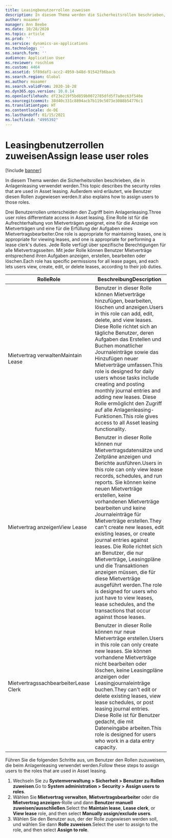 ```yaml
---
title: Leasingbenutzerrollen zuweisen
description: In diesem Thema werden die Sicherheitsrollen beschrieben, die in Anlagenleasing verwendet werden. Außerdem wird erläutert, wie Benutzer diesen Rollen zugewiesen werden.
author: moaamer
manager: Ann Beebe
ms.date: 10/28/2020
ms.topic: article
ms.prod: ''
ms.service: dynamics-ax-applications
ms.technology: ''
ms.search.form: ''
audience: Application User
ms.reviewer: roschlom
ms.custom: 4464
ms.assetid: 5f89daf1-acc2-4959-b48d-91542fb6bacb
ms.search.region: Global
ms.author: moaamer
ms.search.validFrom: 2020-10-28
ms.dyn365.ops.version: 10.0.14
ms.openlocfilehash: df23e219f5bd859b0072785dfd5f7a0ec63f540e
ms.sourcegitcommit: 38d40c331c8894acb7b119c5073e3088b54776c1
ms.translationtype: HT
ms.contentlocale: de-DE
ms.lasthandoff: 01/15/2021
ms.locfileid: "4995392"
---
```

# <a name="assign-lease-user-roles"></a><span data-ttu-id="77994-104">Leasingbenutzerrollen zuweisen</span><span class="sxs-lookup"><span data-stu-id="77994-104">Assign lease user roles</span></span>

[!include [banner](../includes/banner.md)]

<span data-ttu-id="77994-105">In diesem Thema werden die Sicherheitsrollen beschrieben, die in Anlagenleasing verwendet werden.</span><span class="sxs-lookup"><span data-stu-id="77994-105">This topic describes the security roles that are used in Asset leasing.</span></span> <span data-ttu-id="77994-106">Außerdem wird erläutert, wie Benutzer diesen Rollen zugewiesen werden.</span><span class="sxs-lookup"><span data-stu-id="77994-106">It also explains how to assign users to those roles.</span></span>

<span data-ttu-id="77994-107">Drei Benutzerrollen unterscheiden den Zugriff beim Anlagenleasing.</span><span class="sxs-lookup"><span data-stu-id="77994-107">Three user roles differentiate access in Asset leasing.</span></span> <span data-ttu-id="77994-108">Eine Rolle ist für die Aufrechterhaltung von Mietverträgen geeignet, eine für die Anzeige von Mietverträgen und eine für die Erfüllung der Aufgaben eines Mietvertragsbearbeiter.</span><span class="sxs-lookup"><span data-stu-id="77994-108">One role is appropriate for maintaining leases, one is appropriate for viewing leases, and one is appropriate for performing a lease clerk's duties.</span></span> <span data-ttu-id="77994-109">Jede Rolle verfügt über spezifische Berechtigungen für alle Mietvertragsseiten. Mit jeder Rolle können Benutzer Mietverträge entsprechend ihren Aufgaben anzeigen, erstellen, bearbeiten oder löschen.</span><span class="sxs-lookup"><span data-stu-id="77994-109">Each role has specific permissions for all lease pages, and each lets users view, create, edit, or delete leases, according to their job duties.</span></span>

| <span data-ttu-id="77994-110">Rolle</span><span class="sxs-lookup"><span data-stu-id="77994-110">Role</span></span>           | <span data-ttu-id="77994-111">Beschreibung</span><span class="sxs-lookup"><span data-stu-id="77994-111">Description</span></span> |
|----------------|-------------|
| <span data-ttu-id="77994-112">Mietvertrag verwalten</span><span class="sxs-lookup"><span data-stu-id="77994-112">Maintain Lease</span></span> | <span data-ttu-id="77994-113">Benutzer in dieser Rolle können Mietverträge hinzufügen, bearbeiten, löschen und anzeigen.</span><span class="sxs-lookup"><span data-stu-id="77994-113">Users in this role can add, edit, delete, and view leases.</span></span> <span data-ttu-id="77994-114">Diese Rolle richtet sich an tägliche Benutzer, deren Aufgaben das Erstellen und Buchen monatlicher Journaleinträge sowie das Hinzufügen neuer Mietverträge umfassen.</span><span class="sxs-lookup"><span data-stu-id="77994-114">This role is designed for daily users whose tasks include creating and posting monthly journal entries and adding new leases.</span></span> <span data-ttu-id="77994-115">Diese Rolle ermöglicht den Zugriff auf alle Anlagenleasing-Funktionen.</span><span class="sxs-lookup"><span data-stu-id="77994-115">This role gives access to all Asset leasing functionality.</span></span> |
| <span data-ttu-id="77994-116">Mietvertrag anzeigen</span><span class="sxs-lookup"><span data-stu-id="77994-116">View Lease</span></span>     | <span data-ttu-id="77994-117">Benutzer in dieser Rolle können nur Mietvertragsdatensätze und Zeitpläne anzeigen und Berichte ausführen.</span><span class="sxs-lookup"><span data-stu-id="77994-117">Users in this role can only view lease records, schedules, and run reports.</span></span> <span data-ttu-id="77994-118">Sie können keine neuen Mietverträge erstellen, keine vorhandenen Mietverträge bearbeiten und keine Journaleinträge für Mietverträge erstellen.</span><span class="sxs-lookup"><span data-stu-id="77994-118">They can't create new leases, edit existing leases, or create journal entries against leases.</span></span> <span data-ttu-id="77994-119">Die Rolle richtet sich an Benutzer, die nur Mietverträge, Leasingpläne und die Transaktionen anzeigen müssen, die für diese Mietverträge ausgeführt werden.</span><span class="sxs-lookup"><span data-stu-id="77994-119">The role is designed for users who just have to view leases, lease schedules, and the transactions that occur against those leases.</span></span> |
| <span data-ttu-id="77994-120">Mietvertragssachbearbeiter</span><span class="sxs-lookup"><span data-stu-id="77994-120">Lease Clerk</span></span>    | <span data-ttu-id="77994-121">Benutzer in dieser Rolle können nur neue Mietverträge erstellen.</span><span class="sxs-lookup"><span data-stu-id="77994-121">Users in this role can only create new leases.</span></span> <span data-ttu-id="77994-122">Sie können vorhandene Mietverträge nicht bearbeiten oder löschen, keine Leasingpläne anzeigen oder Leasingjournaleinträge buchen.</span><span class="sxs-lookup"><span data-stu-id="77994-122">They can't edit or delete existing leases, view lease schedules, or post leasing journal entries.</span></span> <span data-ttu-id="77994-123">Diese Rolle ist für Benutzer gedacht, die mit Dateneingabe arbeiten.</span><span class="sxs-lookup"><span data-stu-id="77994-123">This role is designed for users who work in a data entry capacity.</span></span> |

<span data-ttu-id="77994-124">Führen Sie die folgenden Schritte aus, um Benutzer den Rollen zuzuweisen, die beim Anlagenleasing verwendet werden.</span><span class="sxs-lookup"><span data-stu-id="77994-124">Follow these steps to assign users to the roles that are used in Asset leasing.</span></span>

1. <span data-ttu-id="77994-125">Wechseln Sie zu **Systemverwaltung \> Sicherheit \> Benutzer zu Rollen zuweisen**.</span><span class="sxs-lookup"><span data-stu-id="77994-125">Go to **System administration \> Security \> Assign users to roles**.</span></span>
2. <span data-ttu-id="77994-126">Wählen Sie **Mietvertrag verwalten**, **Mietvertragsbearbeiter** oder die **Mietvertrag anzeigen**-Rolle und dann **Benutzer manuell zuweisen/ausschließen**.</span><span class="sxs-lookup"><span data-stu-id="77994-126">Select the **Maintain lease**, **Lease clerk**, or **View lease** role, and then select **Manually assign/exclude users**.</span></span>
3. <span data-ttu-id="77994-127">Wählen Sie den Benutzer aus, der der Rolle zugewiesen werden soll, und wählen Sie dann **Rolle zuweisen**.</span><span class="sxs-lookup"><span data-stu-id="77994-127">Select the user to assign to the role, and then select **Assign to role**.</span></span>
